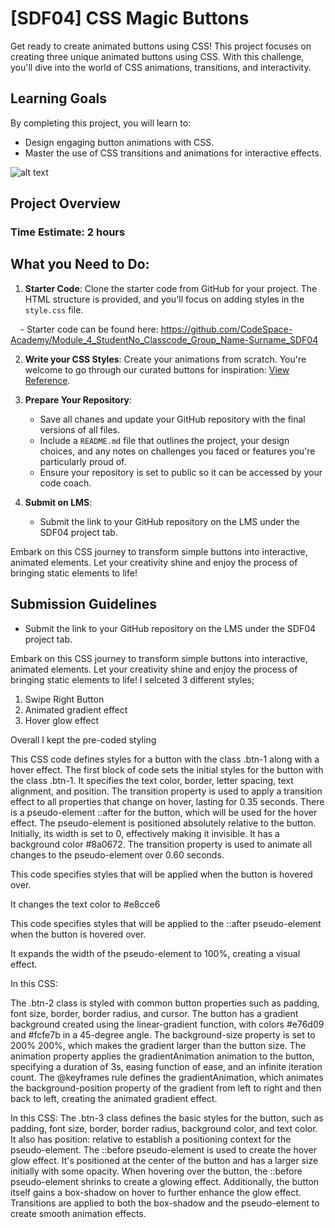 # [SDF04] CSS Magic Buttons

Get ready to create animated buttons using CSS! This project focuses on creating three unique animated buttons using CSS. With this challenge, you'll dive into the world of CSS animations, transitions, and interactivity.

## Learning Goals

By completing this project, you will learn to:

- Design engaging button animations with CSS.
- Master the use of CSS transitions and animations for interactive effects.

![alt text](./images/image.png)

## Project Overview

### Time Estimate: 2 hours

## What you Need to Do:

1. **Starter Code**: Clone the starter code from GitHub for your project. The HTML structure is provided, and you'll focus on adding styles in the `style.css` file.

    - Starter code can be found here: https://github.com/CodeSpace-Academy/Module_4_StudentNo_Classcode_Group_Name-Surname_SDF04

2. **Write your CSS Styles**: Create your animations from scratch. You're welcome to go through our curated buttons for inspiration: [View Reference](https://codepen.io/codespace-academy/pen/xxmWrjX). 

3. **Prepare Your Repository**: 
    - Save all chanes and update your GitHub repository with the final versions of all files.
    - Include a `README.md` file that outlines the project, your design choices, and any notes on challenges you faced or features you're particularly proud of.
    - Ensure your repository is set to public so it can be accessed by your code coach.

4. **Submit on LMS**:
    - Submit the link to your GitHub repository on the LMS under the SDF04 project tab.

Embark on this CSS journey to transform simple buttons into interactive, animated elements. Let your creativity shine and enjoy the process of bringing static elements to life!


## Submission Guidelines
- Submit the link to your GitHub repository on the LMS under the SDF04 project tab.

Embark on this CSS journey to transform simple buttons into interactive, animated elements. Let your creativity shine and enjoy the process of bringing static elements to life!
I selceted 3 different styles;
1) Swipe Right Button
2) Animated gradient effect
3) Hover glow effect

Overall I kept the pre-coded styling 
<!-- To create a button with an animated gradient effect for /*<button class="custom-btn btn-1"><Strong>Howzit!!</Strong></button>* -->
This CSS code defines styles for a button with the class .btn-1 along with a hover effect.
The first block of code sets the initial styles for the button with the class .btn-1.
It specifies the text color, border, letter spacing, text alignment, and position.
The transition property is used to apply a transition effect to all properties that change on hover, lasting for 0.35 seconds.
There is a pseudo-element ::after for the button, which will be used for the hover effect.
The pseudo-element is positioned absolutely relative to the button.
Initially, its width is set to 0, effectively making it invisible.
It has a background color #8a0672.
The transition property is used to animate all changes to the pseudo-element over 0.60 seconds.
<!-- /*.btn-1:hover --> This code specifies styles that will be applied when the button is hovered over.
It changes the text color to #e8cce6
<!-- /*.btn-1:hover:after -->This code specifies styles that will be applied to the ::after pseudo-element when the button is hovered over.
It expands the width of the pseudo-element to 100%, creating a visual effect.


<!-- To create a button with an animated gradient effect for /*<button class="custom-btn btn-2"><Strong>Super Star!</Strong></button>* -->
In this CSS:

The .btn-2 class is styled with common button properties such as padding, font size, border, border radius, and cursor.
The button has a gradient background created using the linear-gradient function, with colors #e76d09 and #fcfe7b in a 45-degree angle.
The background-size property is set to 200% 200%, which makes the gradient larger than the button size.
The animation property applies the gradientAnimation animation to the button, specifying a duration of 3s, easing function of ease, and an infinite iteration count.
The @keyframes rule defines the gradientAnimation, which animates the background-position property of the gradient from left to right and then back to left, creating the animated gradient effect.


<!-- Creating a hover glow effect for /* <button class="custom-btn btn-3"><Strong>Glow!</Strong></button> -->
In this CSS:
The .btn-3 class defines the basic styles for the button, such as padding, font size, border, border radius, background color, and text color. It also has position: relative to establish a positioning context for the pseudo-element.
The ::before pseudo-element is used to create the hover glow effect. It's positioned at the center of the button and has a larger size initially with some opacity.
When hovering over the button, the ::before pseudo-element shrinks to create a glowing effect.
Additionally, the button itself gains a box-shadow on hover to further enhance the glow effect.
Transitions are applied to both the box-shadow and the pseudo-element to create smooth animation effects.